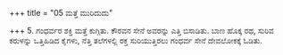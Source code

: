 +++
title = "05 ಮತ್ತೆ ಮುರಿದುದು"

+++
5. ಗಂಧರ್ವರ ಶಕ್ತಿ ಮತ್ತೆ ಕುಗ್ಗಿತು. ಕೌರವನ ಸೇನೆ ಅವರನ್ನು ಎತ್ತಿ ಬಿಸಾಡಿತು. ಬಾಣ ಹೊಕ್ಕ ರಥ, ಸುರಿವ ಕರುಳನ್ನು ಒತ್ತಿಹಿಡಿದ ಕೈಗಳು, ನೆತ್ತಿ ತಲೆಗಳಲ್ಲಿ ರಕ್ತ ಸುರಿಯುತ್ತಿರಲು ಗಂಧರ್ವ ಸೇನೆ ದೇವಲೋಕಕ್ಕೆ ಓಡಿತು.